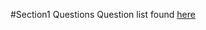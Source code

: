 #Section1 Questions
Question list found [here](https://inst.eecs.berkeley.edu/~cs61c/sp15/disc/01/Disc1.pdf)
